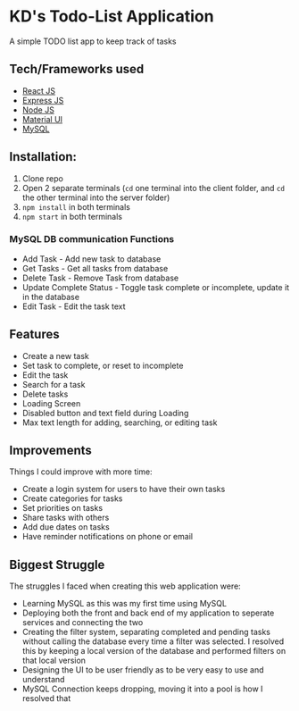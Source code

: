 # KD's Todo-List Application

A simple TODO list app to keep track of tasks

## Tech/Frameworks used
- [React JS](https://reactjs.org/)
- [Express JS](https://expressjs.com/)
- [Node JS](https://nodejs.org/en/)
- [Material UI](https://mui.com/)
- [MySQL](https://www.mysql.com/)

## Installation:
1. Clone repo
2. Open 2 separate terminals (``cd`` one terminal into the client folder, and ``cd`` the other terminal into the server folder)
3. ``npm install`` in both terminals
5. ``npm start`` in both terminals


### MySQL DB communication Functions
- Add Task
		- Add new task to database
- Get Tasks
		- Get all tasks from database
- Delete Task
		- Remove Task from database
- Update Complete Status
		- Toggle task complete or incomplete, update it in the database
- Edit Task
		- Edit the task text


## Features
- Create a new task
- Set task to complete, or reset to incomplete
- Edit the task
- Search for a task
- Delete tasks
- Loading Screen
- Disabled button and text field during Loading
- Max text length for adding, searching, or editing task

## Improvements
Things I could improve with more time:

 - Create a login system for users to have their own tasks
 - Create categories for tasks
 - Set priorities on tasks
 - Share tasks with others
 - Add due dates on tasks
 - Have reminder notifications on phone or email

## Biggest Struggle
The struggles I faced when creating this web application were:
- Learning MySQL as this was my first time using MySQL
- Deploying both the front and back end of my application to seperate services and connecting the two
- Creating the filter system, separating completed and pending tasks without calling the database every time a filter was selected. I resolved this by keeping a local version of the database and performed filters on that local version
-   Designing the UI to be user friendly as to be very easy to use and understand
- MySQL Connection keeps dropping, moving it into a pool is how I resolved that

